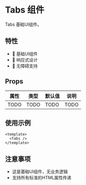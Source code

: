 # Tabs 组件

Tabs 基础UI组件。

## 特性

- 🎨 基础UI组件
- 📏 响应式设计
- 🎯 无障碍支持

## Props

| 属性 | 类型 | 默认值 | 说明 |
| ---- | ---- | ------ | ---- |
| TODO | TODO | TODO   | TODO |

## 使用示例

```vue
<template>
  <Tabs />
</template>
```

## 注意事项

- 这是基础UI组件，无业务逻辑
- 支持所有标准的HTML属性传递
